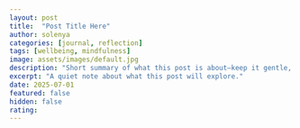 ```yaml
---
layout: post
title:  "Post Title Here"
author: solenya
categories: [journal, reflection]
tags: [wellbeing, mindfulness]
image: assets/images/default.jpg
description: "Short summary of what this post is about—keep it gentle, inviting, and under 160 characters."
excerpt: "A quiet note about what this post will explore."
date: 2025-07-01
featured: false
hidden: false
rating: 
---
```

